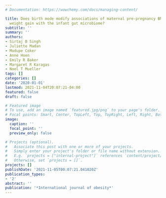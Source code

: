 ```yaml
---
# Documentation: https://wowchemy.com/docs/managing-content/

title: Does birth mode modify associations of maternal pre-pregnancy BMI and gestational
  weight gain with the infant gut microbiome?
subtitle: ''
summary: ''
authors:
- Sirtaj B Singh
- Juliette Madan
- Modupe Coker
- Anne Hoen
- Emily R Baker
- Margaret R Karagas
- Noel T Mueller
tags: []
categories: []
date: '2020-01-01'
lastmod: 2021-11-04T20:07:21-04:00
featured: false
draft: false

# Featured image
# To use, add an image named `featured.jpg/png` to your page's folder.
# Focal points: Smart, Center, TopLeft, Top, TopRight, Left, Right, BottomLeft, Bottom, BottomRight.
image:
  caption: ''
  focal_point: ''
  preview_only: false

# Projects (optional).
#   Associate this post with one or more of your projects.
#   Simply enter your project's folder or file name without extension.
#   E.g. `projects = ["internal-project"]` references `content/project/deep-learning/index.md`.
#   Otherwise, set `projects = []`.
projects: []
publishDate: '2021-11-05T00:07:21.041020Z'
publication_types:
- '2'
abstract: ''
publication: '*International journal of obesity*'
---
```

